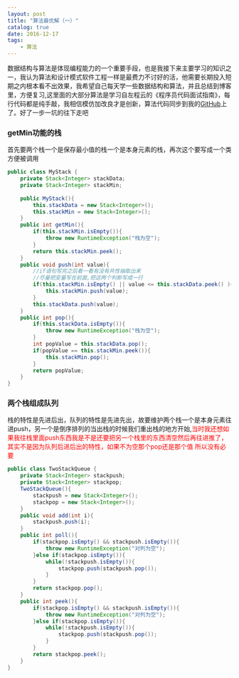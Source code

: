 ```yaml
---
layout: post
title: "算法最优解（一）"
catalog: true
date: 2016-12-17
tags: 
    - 算法
---
```

数据结构与算法是体现编程能力的一个重要手段，也是我接下来主要学习的知识之一，我认为算法和设计模式软件工程一样是最费力不讨好的活，他需要长期投入短期之内根本看不出效果，我希望自己每天学一些数据结构和算法，并且总结到博客里，方便复习,这里面的大部分算法是学习自左程云的《程序员代码面试指南》，每行代码都是纯手敲，我相信模仿加改良才是创新，算法代码同步到我的[GitHub](https://github.com/CPUdream/blog_example_demo/tree/master/Algorithm)上了。好了一步一坑的往下走吧<!-- more -->
### getMin功能的栈
<font color="red"></font>首先要两个栈一个是保存最小值的栈一个是本身元素的栈，再次这个要写成一个类方便被调用
```java
public class MyStack {
	private Stack<Integer> stackData;
	private Stack<Integer> stackMin;
    
	public MyStack(){
		this.stackData = new Stack<Integer>();
		this.stackMin = new Stack<Integer>();
	}
	public int getMin(){
		if(this.stackMin.isEmpty()){
			throw new RuntimeException("栈为空");
		}
		return this.stackMin.peek();
	}
	public void push(int value){
		//if语句写完之后看一看有没有共性抽取出来
		//尽量把变量写在前面,把这两个判断写成一行
		if(this.stackMin.isEmpty() || value <= this.stackData.peek() ){
			this.stackMin.push(value);
		}
		this.stackData.push(value);
	}
	public int pop(){
		if(this.stackData.isEmpty()){
			throw new RuntimeException("栈为空");
		}
		int popValue = this.stackData.pop();
		if(popValue == this.stackMin.peek()){
			this.stackMin.pop();
		}
		return popValue;
	}
}
```
### 两个栈组成队列
栈的特性是先进后出，队列的特性是先进先出，故要维护两个栈一个是本身元素往进push，另一个是倒序排列的当出栈的时候我们重出栈的地方开始,<font color=red>当时我还想如果我往栈里面push东西我是不是还要把另一个栈里的东西清空然后再往进推了，其实不是因为队列后进后出的特性，如果不为空那个pop还是那个值 所以没有必要</font>
```java
public class TwoStackQueue {
	private Stack<Integer> stackpush;
	private Stack<Integer> stackpop;
	TwoStackQueue(){
		stackpush = new Stack<Integer>();
		stackpop = new Stack<Integer>();
	}
	public void add(int i){
		stackpush.push(i);
	}
	public int poll(){
		if(stackpop.isEmpty() && stackpush.isEmpty()){
			throw new RuntimeException("对列为空");
		}else if(stackpop.isEmpty()){
			while(!stackpush.isEmpty()){
				stackpop.push(stackpush.pop());
			}
		}
		return stackpop.pop();
	}
	public int peek(){
		if(stackpop.isEmpty() && stackpush.isEmpty()){
			throw new RuntimeException("对列为空");
		}else if(stackpop.isEmpty()){
			while(!stackpush.isEmpty()){
				stackpop.push(stackpush.pop());
			}
		}
		return stackpop.peek();
	}
}
```
